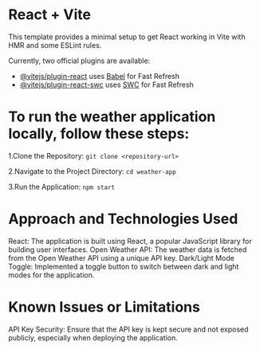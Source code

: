 # React + Vite

This template provides a minimal setup to get React working in Vite with HMR and some ESLint rules.

Currently, two official plugins are available:

- [@vitejs/plugin-react](https://github.com/vitejs/vite-plugin-react/blob/main/packages/plugin-react/README.md) uses [Babel](https://babeljs.io/) for Fast Refresh
- [@vitejs/plugin-react-swc](https://github.com/vitejs/vite-plugin-react-swc) uses [SWC](https://swc.rs/) for Fast Refresh

# To run the weather application locally, follow these steps:
 1.Clone the Repository:
 `git clone <repository-url>`

 2.Navigate to the Project Directory:
 `cd weather-app`

3.Run the Application:
 `npm start`

# Approach and Technologies Used
React: The application is built using React, a popular JavaScript library for building user interfaces.
Open Weather API: The weather data is fetched from the Open Weather API using a unique API key.
Dark/Light Mode Toggle: Implemented a toggle button to switch between dark and light modes for the application.

# Known Issues or Limitations
API Key Security: Ensure that the API key is kept secure and not exposed publicly, especially when deploying the application.
